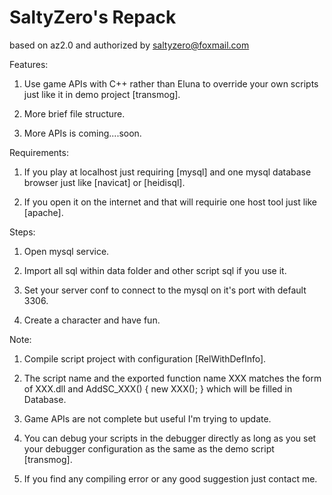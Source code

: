 # SaltyZero's Repack
based on az2.0 and authorized by saltyzero@foxmail.com

Features:

1. Use game APIs with C++ rather than Eluna to override your own scripts just like it in demo project [transmog].

2. More brief file structure.

3. More APIs is coming....soon.

Requirements:

1. If you play at localhost just requiring [mysql] and one mysql database browser just like [navicat] or [heidisql].

2. If you open it on the internet and that will requirie one host tool just like [apache].

Steps:

1. Open mysql service.

2. Import all sql within data folder and other script sql if you use it.

3. Set your server conf to connect to the mysql on it's port with default 3306.

4. Create a character and have fun.

Note:
1. Compile script project with configuration [RelWithDefInfo]. 

2. The script name and the exported function name XXX matches the form of XXX.dll and AddSC_XXX() { new XXX(); } which will be filled in Database.

3. Game APIs are not complete but useful I'm trying to update.

4. You can debug your scripts in the debugger directly as long as you set your debugger configuration as the same as the demo script [transmog].

5. If you find any compiling error or any good suggestion just contact me.
